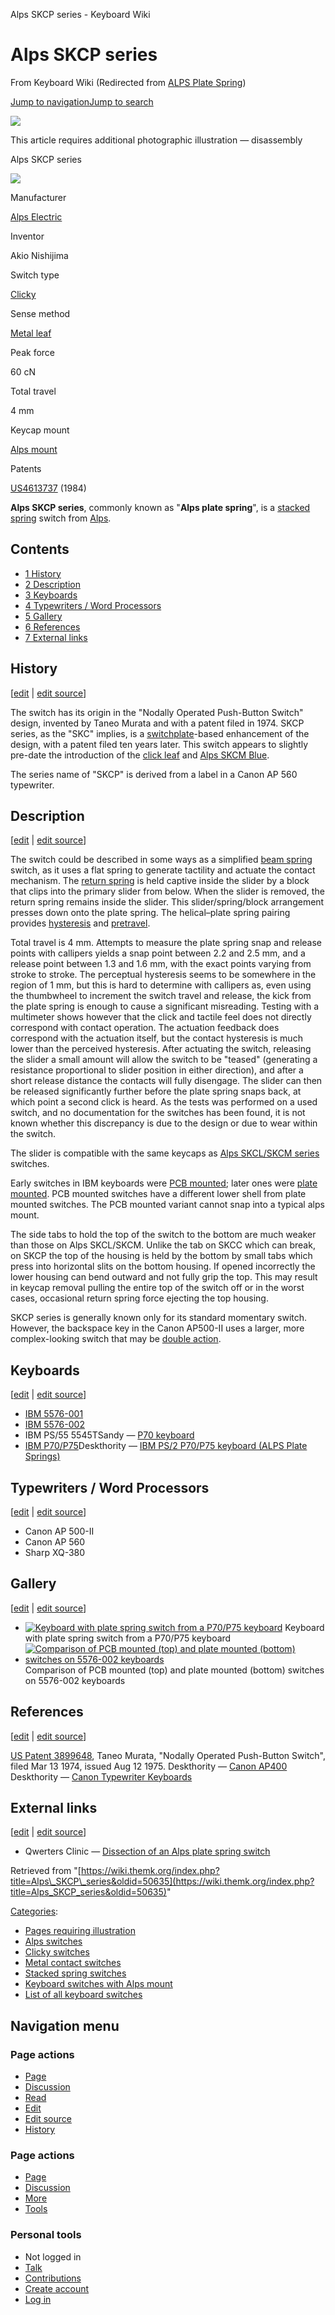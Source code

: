 Alps SKCP series - Keyboard Wiki

Alps SKCP series
================

From Keyboard Wiki (Redirected from [ALPS Plate Spring](https://wiki.themk.org/index.php?title=ALPS_Plate_Spring&redirect=no "ALPS Plate Spring")) 

[Jump to navigation](https://wiki.themk.org/index.php/ALPS_Plate_Spring#column-one)[Jump to search](https://wiki.themk.org/index.php/ALPS_Plate_Spring#searchInput)

![](https://wiki.themk.org/images/1/1a/Template_icon--Illustration.png)

This article requires additional photographic illustration — disassembly

Alps SKCP series

[![](https://wiki.themk.org/images/0/0d/Alps_plate_spring_--_infobox.jpg)](https://wiki.themk.org/index.php/File:Alps_plate_spring_--_infobox.jpg)

Manufacturer

[Alps Electric](https://wiki.themk.org/index.php/Alps_Electric "Alps Electric")

Inventor

Akio Nishijima

Switch type

[Clicky](https://wiki.themk.org/index.php/Clicky "Clicky")

Sense method

[Metal leaf](https://wiki.themk.org/index.php/Metal_leaf "Metal leaf")

Peak force

60 cN

Total travel

4 mm

Keycap mount

[Alps mount](https://wiki.themk.org/index.php/Alps_mount "Alps mount")

Patents

[US4613737](https://www.google.com/patents/US4613737) (1984)

**Alps SKCP series**, commonly known as "**Alps plate spring**", is a [stacked spring](https://wiki.themk.org/index.php/Stacked_spring "Stacked spring") switch from [Alps](https://wiki.themk.org/index.php/Alps_Electric "Alps Electric").

Contents
--------

*   [1  History](https://wiki.themk.org/index.php/ALPS_Plate_Spring#History)
*   [2  Description](https://wiki.themk.org/index.php/ALPS_Plate_Spring#Description)
*   [3  Keyboards](https://wiki.themk.org/index.php/ALPS_Plate_Spring#Keyboards)
*   [4  Typewriters / Word Processors](https://wiki.themk.org/index.php/ALPS_Plate_Spring#Typewriters_/_Word_Processors)
*   [5  Gallery](https://wiki.themk.org/index.php/ALPS_Plate_Spring#Gallery)
*   [6  References](https://wiki.themk.org/index.php/ALPS_Plate_Spring#References)
*   [7  External links](https://wiki.themk.org/index.php/ALPS_Plate_Spring#External_links)

History
-------

\[[edit](https://wiki.themk.org/index.php?title=Alps_SKCP_series&veaction=edit&section=1 "Edit section: History") | [edit source](https://wiki.themk.org/index.php?title=Alps_SKCP_series&action=edit&section=1 "Edit section's source code: History")\]

The switch has its origin in the "Nodally Operated Push-Button Switch" design, invented by Taneo Murata and with a patent filed in 1974.<ref name="patent" /> SKCP series, as the "SKC" implies, is a [switchplate](https://wiki.themk.org/index.php/Switchplate "Switchplate")\-based enhancement of the design, with a patent filed ten years later. This switch appears to slightly pre-date the introduction of the [click leaf](https://wiki.themk.org/index.php/Click_leaf "Click leaf") and [Alps SKCM Blue](https://wiki.themk.org/index.php/Alps_SKCM_Blue "Alps SKCM Blue").

The series name of "SKCP" is derived from a label in a Canon AP 560 typewriter.<ref name="DT-AP-560" />

Description
-----------

\[[edit](https://wiki.themk.org/index.php?title=Alps_SKCP_series&veaction=edit&section=2 "Edit section: Description") | [edit source](https://wiki.themk.org/index.php?title=Alps_SKCP_series&action=edit&section=2 "Edit section's source code: Description")\]

The switch could be described in some ways as a simplified [beam spring](https://wiki.themk.org/index.php/Beam_spring "Beam spring") switch, as it uses a flat spring to generate tactility and actuate the contact mechanism. The [return spring](https://wiki.themk.org/index.php/Return_spring "Return spring") is held captive inside the slider by a block that clips into the primary slider from below. When the slider is removed, the return spring remains inside the slider. This slider/spring/block arrangement presses down onto the plate spring. The helical–plate spring pairing provides [hysteresis](https://wiki.themk.org/index.php/Hysteresis "Hysteresis") and [pretravel](https://wiki.themk.org/index.php/Pretravel "Pretravel").

Total travel is 4 mm. Attempts to measure the plate spring snap and release points with callipers yields a snap point between 2.2 and 2.5 mm, and a release point between 1.3 and 1.6 mm, with the exact points varying from stroke to stroke. The perceptual hysteresis seems to be somewhere in the region of 1 mm, but this is hard to determine with callipers as, even using the thumbwheel to increment the switch travel and release, the kick from the plate spring is enough to cause a significant misreading. Testing with a multimeter shows however that the click and tactile feel does not directly correspond with contact operation. The actuation feedback does correspond with the actuation itself, but the contact hysteresis is much lower than the perceived hysteresis. After actuating the switch, releasing the slider a small amount will allow the switch to be "teased" (generating a resistance proportional to slider position in either direction), and after a short release distance the contacts will fully disengage. The slider can then be released significantly further before the plate spring snaps back, at which point a second click is heard. As the tests was performed on a used switch, and no documentation for the switches has been found, it is not known whether this discrepancy is due to the design or due to wear within the switch.

The slider is compatible with the same keycaps as [Alps SKCL/SKCM series](https://wiki.themk.org/index.php/Alps_SKCL/SKCM_series "Alps SKCL/SKCM series") switches.

Early switches in IBM keyboards were [PCB mounted](https://wiki.themk.org/index.php/Switch_mount#PCB_mount "Switch mount"); later ones were [plate mounted](https://wiki.themk.org/index.php/Switch_mount#Plate_mount "Switch mount"). PCB mounted switches have a different lower shell from plate mounted switches. The PCB mounted variant cannot snap into a typical alps mount.

The side tabs to hold the top of the switch to the bottom are much weaker than those on Alps SKCL/SKCM. Unlike the tab on SKCC which can break, on SKCP the top of the housing is held by the bottom by small tabs which press into horizontal slits on the bottom housing. If opened incorrectly the lower housing can bend outward and not fully grip the top. This may result in keycap removal pulling the entire top of the switch off or in the worst cases, occasional return spring force ejecting the top housing.

SKCP series is generally known only for its standard momentary switch. However, the backspace key in the Canon AP500-II uses a larger, more complex-looking switch that may be [double action](https://wiki.themk.org/index.php/Double_action "Double action").<ref name="DT-AP500-II" />

Keyboards
---------

\[[edit](https://wiki.themk.org/index.php?title=Alps_SKCP_series&veaction=edit&section=3 "Edit section: Keyboards") | [edit source](https://wiki.themk.org/index.php?title=Alps_SKCP_series&action=edit&section=3 "Edit section's source code: Keyboards")\]

*   [IBM 5576-001](https://wiki.themk.org/index.php/IBM_5576-001_Keyboard "IBM 5576-001 Keyboard")
*   [IBM 5576-002](https://wiki.themk.org/index.php/IBM_PS/55_Keyboards#IBM_5576-002 "IBM PS/55 Keyboards")
*   IBM PS/55 5545T<ref>Sandy — [P70 keyboard](http://sandy55.fc2web.com/keyboard/ibm_p7x_en.html)</ref>
*   [IBM P70/P75](https://wiki.themk.org/index.php/IBM_P70/P75_keyboard "IBM P70/P75 keyboard")<ref>Deskthority — [IBM PS/2 P70/P75 keyboard (ALPS Plate Springs)](http://deskthority.net/review-f45/ibm-ps-2-p70-p75-keyboard-alps-plate-springs-t2351.html)</ref>

Typewriters / Word Processors
-----------------------------

\[[edit](https://wiki.themk.org/index.php?title=Alps_SKCP_series&veaction=edit&section=4 "Edit section: Typewriters / Word Processors") | [edit source](https://wiki.themk.org/index.php?title=Alps_SKCP_series&action=edit&section=4 "Edit section's source code: Typewriters / Word Processors")\]

*   Canon AP 500-II<ref name="DT-AP500-II" />
*   Canon AP 560<ref name="DT-AP-560" />
*   Sharp XQ-380

Gallery
-------

\[[edit](https://wiki.themk.org/index.php?title=Alps_SKCP_series&veaction=edit&section=5 "Edit section: Gallery") | [edit source](https://wiki.themk.org/index.php?title=Alps_SKCP_series&action=edit&section=5 "Edit section's source code: Gallery")\]

*   [![Keyboard with plate spring switch from a P70/P75 keyboard](https://wiki.themk.org/images/thumb/3/36/Platespring.jpg/432px-Platespring.jpg)](https://wiki.themk.org/index.php/File:Platespring.jpg "Keyboard with plate spring switch from a P70/P75 keyboard") Keyboard with plate spring switch from a P70/P75 keyboard 
*   [![Comparison of PCB mounted (top) and plate mounted (bottom) switches on 5576-002 keyboards](https://wiki.themk.org/images/thumb/b/bf/Platespringversus.jpeg/500px-Platespringversus.jpeg)](https://wiki.themk.org/index.php/File:Platespringversus.jpeg "Comparison of PCB mounted (top) and plate mounted (bottom) switches on 5576-002 keyboards") Comparison of PCB mounted (top) and plate mounted (bottom) switches on 5576-002 keyboards 

References
----------

\[[edit](https://wiki.themk.org/index.php?title=Alps_SKCP_series&veaction=edit&section=6 "Edit section: References") | [edit source](https://wiki.themk.org/index.php?title=Alps_SKCP_series&action=edit&section=6 "Edit section's source code: References")\]

<references> <ref name="patent">[US Patent 3899648](https://www.google.com/patents/US3899648), Taneo Murata, "Nodally Operated Push-Button Switch", filed Mar 13 1974, issued Aug 12 1975.</ref> <ref name="DT-AP500-II">Deskthority — [Canon AP400](https://deskthority.net/photos-f62/canon-ap400-t6707.html)</ref> <ref name="DT-AP-560">Deskthority — [Canon Typewriter Keyboards](https://deskthority.net/photos-f62/canon-typewriter-keyboards-t4242.html)</ref> </references>

External links
--------------

\[[edit](https://wiki.themk.org/index.php?title=Alps_SKCP_series&veaction=edit&section=7 "Edit section: External links") | [edit source](https://wiki.themk.org/index.php?title=Alps_SKCP_series&action=edit&section=7 "Edit section's source code: External links")\]

*   Qwerters Clinic — [Dissection of an Alps plate spring switch](http://ex4.sakura.ne.jp/kb/tech_alps_5576001.htm)

Retrieved from "[https://wiki.themk.org/index.php?title=Alps\_SKCP\_series&oldid=50635](https://wiki.themk.org/index.php?title=Alps_SKCP_series&oldid=50635)"

[Categories](https://wiki.themk.org/index.php/Special:Categories "Special:Categories"):

*   [Pages requiring illustration](https://wiki.themk.org/index.php/Category:Pages_requiring_illustration "Category:Pages requiring illustration")
*   [Alps switches](https://wiki.themk.org/index.php/Category:Alps_switches "Category:Alps switches")
*   [Clicky switches](https://wiki.themk.org/index.php/Category:Clicky_switches "Category:Clicky switches")
*   [Metal contact switches](https://wiki.themk.org/index.php/Category:Metal_contact_switches "Category:Metal contact switches")
*   [Stacked spring switches](https://wiki.themk.org/index.php/Category:Stacked_spring_switches "Category:Stacked spring switches")
*   [Keyboard switches with Alps mount](https://wiki.themk.org/index.php/Category:Keyboard_switches_with_Alps_mount "Category:Keyboard switches with Alps mount")
*   [List of all keyboard switches](https://wiki.themk.org/index.php/Category:List_of_all_keyboard_switches "Category:List of all keyboard switches")

Navigation menu
---------------

### Page actions

*   [Page](https://wiki.themk.org/index.php/Alps_SKCP_series "View the content page [c]")
*   [Discussion](https://wiki.themk.org/index.php?title=Talk:Alps_SKCP_series&action=edit&redlink=1 "Discussion about the content page (page does not exist) [t]")
*   [Read](https://wiki.themk.org/index.php/Alps_SKCP_series)
*   [Edit](https://wiki.themk.org/index.php?title=Alps_SKCP_series&veaction=edit "Edit this page [v]")
*   [Edit source](https://wiki.themk.org/index.php?title=Alps_SKCP_series&action=edit "Edit the source code of this page [e]")
*   [History](https://wiki.themk.org/index.php?title=Alps_SKCP_series&action=history "Past revisions of this page [h]")

### Page actions

*   [Page](https://wiki.themk.org/index.php/Alps_SKCP_series "Page")
*   [Discussion](https://wiki.themk.org/index.php?title=Talk:Alps_SKCP_series&action=edit&redlink=1 " (page does not exist)")
*   [More](https://wiki.themk.org/index.php/ALPS_Plate_Spring#p-cactions)
*   [Tools](https://wiki.themk.org/index.php/ALPS_Plate_Spring#p-tb "Tools")

### Personal tools

*   Not logged in
*   [Talk](https://wiki.themk.org/index.php/Special:MyTalk "Discussion about edits from this IP address [n]")
*   [Contributions](https://wiki.themk.org/index.php/Special:MyContributions "A list of edits made from this IP address [y]")
*   [Create account](https://wiki.themk.org/index.php?title=Special:CreateAccount&returnto=Alps+SKCP+series "You are encouraged to create an account and log in; however, it is not mandatory")
*   [Log in](https://wiki.themk.org/index.php?title=Special:UserLogin&returnto=Alps+SKCP+series "You are encouraged to log in; however, it is not mandatory [o]")

[](https://wiki.themk.org/index.php/Main_Page) [](https://wiki.themk.org/index.php/ALPS_Plate_Spring#sidebar "Jump to navigation")[](https://wiki.themk.org/index.php/ALPS_Plate_Spring#p-personal "user tools")[](https://wiki.themk.org/index.php/ALPS_Plate_Spring#globalWrapper "back to top")